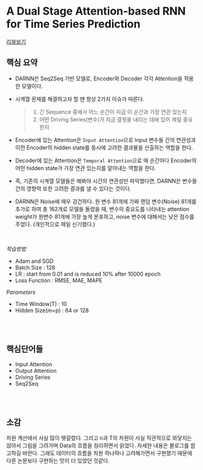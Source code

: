 # A Dual Stage Attention-based RNN for Time Series Prediction
[리뷰보기]()
## 핵심 요약
- DARNN은 Seq2Seq 기반 모델로, Encoder와 Decoder 각각 Attention을 적용한 모델이다.
- 시계열 문제를 해결하고자 할 땐 항상 2가지 이슈가 따른다.
    > 1. 긴 Sequence 중에서 어느 순간이 지금 이 순간과 가장 연관 있는지
    > 2. 어떤 Driving Series(변수)가 지금 결정을 내리는 데에 있어 제일 중요한지  

- Encoder에 있는 Attention은 `Input Attention`으로 Input 변수들 간의 연관성과 이전 Encoder의 hidden state를 동시에 고려한 결과물을 산출하는 역할을 한다.

- Decoder에 있는 Attention은 `Temporal Attention`으로 매 순간마다 Encoder의 어떤 hidden state가 가장 연관 있는지를 알아내는 역할을 한다.

- 즉, 기존의 시계열 모델들은 해봐야 시간의 연관성만 파악했다면, DARNN은 변수들 간의 영향력 또한 고려한 결과를 낼 수 있다는 것이다.

- DARNN은 Noise에 매우 강건하다. 원 변수 81개에 가짜 랜덤 변수(Noise) 81개를 추가로 하여 총 162개로 모델을 돌렸을 때, 변수의 중요도를 나타내는 attention weight가 원변수 81개에 가장 높게 분포하고, noise 변수에 대해서는 낮은 점수를 주었다. (개인적으로 제일 신기했다.)



<br>

_학습방법_  
- Adam and SGD  
- Batch Size : 128  
- LR : start from 0.01 and is reduced 10% after 10000 epoch  
- Loss Function : RMSE, MAE, MAPE  

_Parameters_
- Time Window(T) : 10
- Hidden Size(m=p) : 64 or 128

<br>

<br>

## 핵심단어들
- Input Attention
- Output Attention
- Driving Series
- Seq2Seq

<br>

<br>


## 소감
차원 계산에서 사실 많이 헷갈렸다. 그리고 n과 T의 차원이 사실 직관적으로 와닿지는 않아서 그림을 그려가며 Data의 흐름을 정리하면서 읽었다. 자세한 내용은 블로그를 참고하길 바란다.
그래도 데이터의 흐름을 차원 하나하나 고려해가면서 구현했기 때문에 다른 논문보다 구현하는 맛이 더 있었던 것같다.